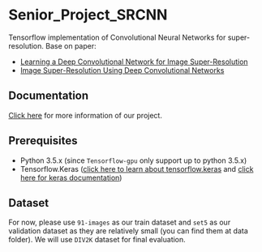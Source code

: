 # Senior_Project_SRCNN

Tensorflow implementation of Convolutional Neural Networks for super-resolution. Base on paper:
  * [Learning a Deep Convolutional Network for Image Super-Resolution](http://personal.ie.cuhk.edu.hk/~ccloy/files/eccv_2014_deepresolution.pdf)
  * [Image Super-Resolution Using Deep Convolutional Networks](https://arxiv.org/pdf/1501.00092.pdf)


## Documentation

[Click here](https://github.com/edwin0108/Senior_Project_SRCNN/tree/master/doc) for more information of our project. 



## Prerequisites

- Python 3.5.x (since `Tensorflow-gpu` only support up to python 3.5.x)
- Tensorflow.Keras ([click here to learn about tensorflow.keras](https://colab.research.google.com/github/tensorflow/docs/blob/master/site/en/guide/keras.ipynb#scrollTo=9NR6reyk0E2A) and [click here for keras documentation](https://keras.io/))



## Dataset

For now, please use `91-images` as our train dataset and `set5` as our validation dataset as they are  relatively small (you can find them at data folder). We will use `DIV2K` dataset for final evaluation.

